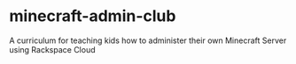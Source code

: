 minecraft-admin-club
====================

A curriculum for teaching kids how to administer their own Minecraft Server using Rackspace Cloud
